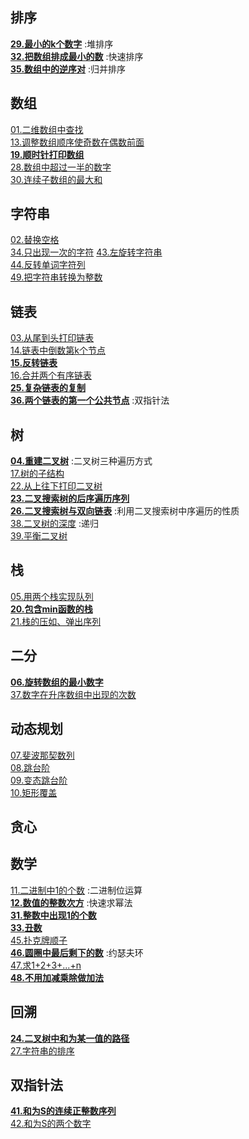 ## 排序
**[29.最小的k个数字](JZ29.cpp)** :堆排序  
**[32.把数组排成最小的数](JZ32.cpp)**  :快速排序  
**[35.数组中的逆序对](JZ35.cpp)**  :归并排序

## 数组
[01.二维数组中查找](JZ01.cpp)  
[13.调整数组顺序使奇数在偶数前面](JZ13.cpp)  
**[19.顺时针打印数组](JZ19.cpp)**  
[28.数组中超过一半的数字](ZJ28.cpp)  
[30.连续子数组的最大和](JZ30.cpp)

## 字符串
[02.替换空格](JZ02.cpp)  
[34.只出现一次的字符](JZ34.cpp)
[43.左旋转字符串](JZ43.cpp)  
[44.反转单词字符列](JZ44.cpp)  
[49.把字符串转换为整数](JZ49.cpp)  

## 链表
[03.从尾到头打印链表](JZ03.cpp)  
[14.链表中倒数第k个节点](JZ14.cpp)  
**[15.反转链表](JZ15.cpp)**  
[16.合并两个有序链表](JZ16.cpp)  
**[25.复杂链表的复制](JZ25.cpp)**  
**[36.两个链表的第一个公共节点](JZ36.cpp)** :双指针法    

## 树
**[04.重建二叉树](JZ04.cpp)** :二叉树三种遍历方式  
[17.树的子结构](JZ17.cpp)  
[22.从上往下打印二叉树](JZ22.cpp)  
**[23.二叉搜索树的后序遍历序列](JZ23.cpp)**  
**[26.二叉搜索树与双向链表](JZ26.cpp)** :利用二叉搜索树中序遍历的性质  
[38.二叉树的深度](JZ38.cpp) :递归  
[39.平衡二叉树](JZ39.cpp)  

## 栈
[05.用两个栈实现队列](JZ05.cpp)  
**[20.包含min函数的栈](JZ20.cpp)**  
[21.栈的压如、弹出序列](JZ21.cpp)

## 二分
**[06.旋转数组的最小数字](JZ06.cpp)**  
[37.数字在升序数组中出现的次数](JZ37.cpp)  

## 动态规划
[07.斐波那契数列](JZ07.cpp)  
[08.跳台阶](JZ08.cpp)  
[09.变态跳台阶](JZ09.cpp)  
[10.矩形覆盖](JZ10.cpp)  


## 贪心

## 数学
[11.二进制中1的个数](JZ11.cpp) :二进制位运算  
**[12.数值的整数次方](JZ12.cpp)** :快速求幂法  
**[31.整数中出现1的个数](JZ31.cpp)**  
**[33.丑数](JZ33.cpp)**  
[45.扑克牌顺子](JZ45.cpp)  
**[46.圆圈中最后剩下的数](JZ46.cpp)**  :约瑟夫环  
[47.求1+2+3+...+n](JZ47.cpp)  
**[48.不用加减乘除做加法](JZ48.cpp)**    

## 回溯
**[24.二叉树中和为某一值的路径](JZ24.cpp)**  
[27.字符串的排序](JZ27.cpp)

## 双指针法
**[41.和为S的连续正整数序列](JZ41.cpp)**  
[42.和为S的两个数字](JZ42.cpp)  